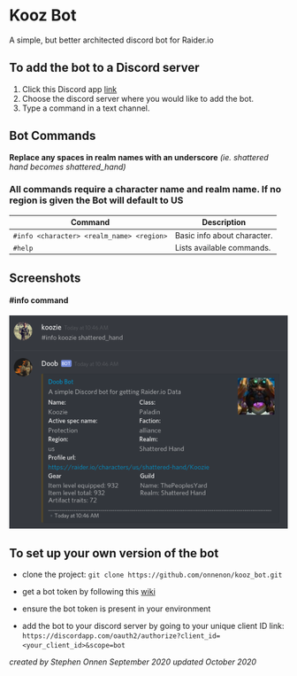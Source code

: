# Kooz Bot

A simple, but better architected discord bot for Raider.io

## To add the bot to a Discord server

1. Click this Discord app [link](https://discordapp.com/oauth2/authorize?client_id=447202191909060613&scope=bot)
2. Choose the discord server where you would like to add the bot.
3. Type a command in a text channel.

## Bot Commands

**Replace any spaces in realm names with an underscore** _(ie. shattered hand becomes shattered_hand)_

### All commands require a character name and realm name. If no region is given the Bot will default to US

| Command                                   | Description                 |
| ----------------------------------------- | --------------------------- |
| `#info <character> <realm_name> <region>` | Basic info about character. |
| `#help`                                   | Lists available commands.   |

## Screenshots

#### #info command

![info command](media/info_screen.png)

## To set up your own version of the bot

- clone the project: `git clone https://github.com/onnenon/kooz_bot.git`

- get a bot token by following this [wiki](https://github.com/reactiflux/discord-irc/wiki/Creating-a-discord-bot-&-getting-a-token)

- ensure the bot token is present in your environment

- add the bot to your discord server by going to your unique client ID link: `https://discordapp.com/oauth2/authorize?client_id=<your_client_id>&scope=bot`

_created by Stephen Onnen September 2020_
_updated October 2020_
